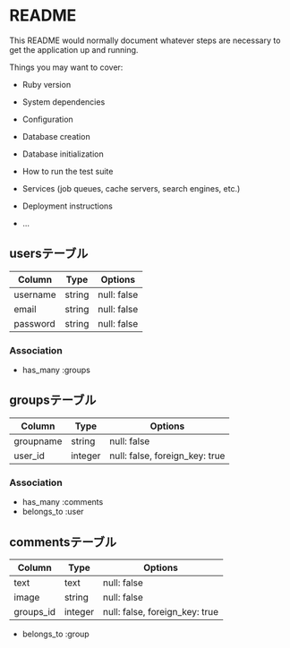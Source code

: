 # README

This README would normally document whatever steps are necessary to get the
application up and running.

Things you may want to cover:

* Ruby version

* System dependencies

* Configuration

* Database creation

* Database initialization

* How to run the test suite

* Services (job queues, cache servers, search engines, etc.)

* Deployment instructions

* ...

## usersテーブル

|Column|Type|Options|
|------|----|-------|
|username|string|null: false|
|email|string|null: false|
|password|string|null: false|

### Association
- has_many :groups

## groupsテーブル

|Column|Type|Options|
|------|----|-------|
|groupname|string|null: false|
|user_id|integer|null: false, foreign_key: true|

### Association
- has_many :comments
- belongs_to :user


## commentsテーブル
|Column|Type|Options|
|------|----|-------|
|text|text|null: false|
|image|string|null: false|
|groups_id|integer|null: false, foreign_key: true|

- belongs_to :group